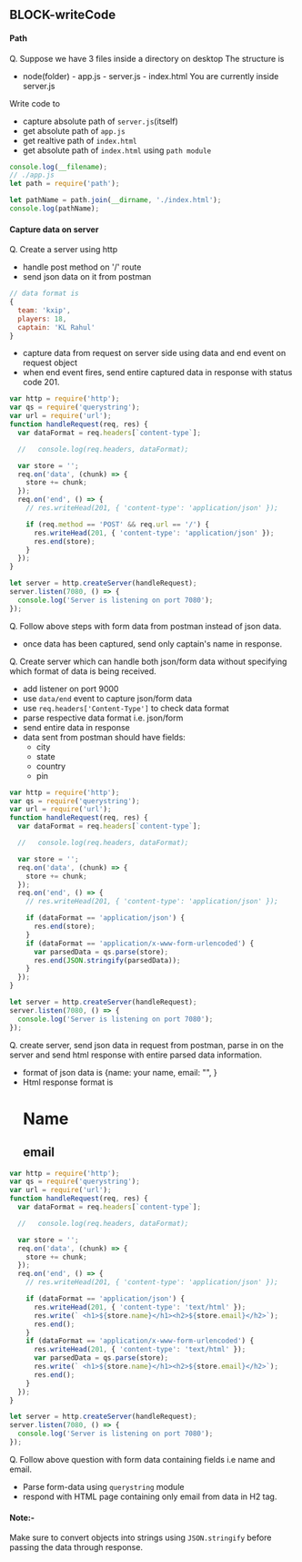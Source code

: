 ## BLOCK-writeCode

#### Path

Q. Suppose we have 3 files inside a directory on desktop
The structure is

- node(folder) - app.js - server.js - index.html
  You are currently inside server.js

Write code to

- capture absolute path of `server.js`(itself)
- get absolute path of `app.js`
- get realtive path of `index.html`
- get absolute path of `index.html` using `path module`

```js
console.log(__filename);
// ./app.js
let path = require('path');

let pathName = path.join(__dirname, './index.html');
console.log(pathName);
```

#### Capture data on server

Q. Create a server using http

- handle post method on '/' route
- send json data on it from postman

```js
// data format is
{
  team: 'kxip',
  players: 18,
  captain: 'KL Rahul'
}
```

- capture data from request on server side using data and end event on request object
- when end event fires, send entire captured data in response with status code 201.

```js
var http = require('http');
var qs = require('querystring');
var url = require('url');
function handleRequest(req, res) {
  var dataFormat = req.headers[`content-type`];

  //   console.log(req.headers, dataFormat);

  var store = '';
  req.on('data', (chunk) => {
    store += chunk;
  });
  req.on('end', () => {
    // res.writeHead(201, { 'content-type': 'application/json' });

    if (req.method == 'POST' && req.url == '/') {
      res.writeHead(201, { 'content-type': 'application/json' });
      res.end(store);
    }
  });
}

let server = http.createServer(handleRequest);
server.listen(7080, () => {
  console.log('Server is listening on port 7080');
});
```

Q. Follow above steps with form data from postman instead of json data.

- once data has been captured, send only captain's name in response.

Q. Create server which can handle both json/form data without specifying which format of data is being received.

- add listener on port 9000
- use `data/end` event to capture json/form data
- use `req.headers['Content-Type']` to check data format
- parse respective data format i.e. json/form
- send entire data in response
- data sent from postman should have fields:
  - city
  - state
  - country
  - pin

```js
var http = require('http');
var qs = require('querystring');
var url = require('url');
function handleRequest(req, res) {
  var dataFormat = req.headers[`content-type`];

  //   console.log(req.headers, dataFormat);

  var store = '';
  req.on('data', (chunk) => {
    store += chunk;
  });
  req.on('end', () => {
    // res.writeHead(201, { 'content-type': 'application/json' });

    if (dataFormat == 'application/json') {
      res.end(store);
    }
    if (dataFormat == 'application/x-www-form-urlencoded') {
      var parsedData = qs.parse(store);
      res.end(JSON.stringify(parsedData));
    }
  });
}

let server = http.createServer(handleRequest);
server.listen(7080, () => {
  console.log('Server is listening on port 7080');
});
```

Q. create server, send json data in request from postman, parse in on the server and send html response with entire parsed data information.

- format of json data is {name: your name, email: "", }
- Html response format is <h1>Name</h1><h2>email</h2>

```js
var http = require('http');
var qs = require('querystring');
var url = require('url');
function handleRequest(req, res) {
  var dataFormat = req.headers[`content-type`];

  //   console.log(req.headers, dataFormat);

  var store = '';
  req.on('data', (chunk) => {
    store += chunk;
  });
  req.on('end', () => {
    // res.writeHead(201, { 'content-type': 'application/json' });

    if (dataFormat == 'application/json') {
      res.writeHead(201, { 'content-type': 'text/html' });
      res.write(` <h1>${store.name}</h1><h2>${store.email}</h2>`);
      res.end();
    }
    if (dataFormat == 'application/x-www-form-urlencoded') {
      res.writeHead(201, { 'content-type': 'text/html' });
      var parsedData = qs.parse(store);
      res.write(` <h1>${store.name}</h1><h2>${store.email}</h2>`);
      res.end();
    }
  });
}

let server = http.createServer(handleRequest);
server.listen(7080, () => {
  console.log('Server is listening on port 7080');
});
```

Q. Follow above question with form data containing fields i.e name and email.

- Parse form-data using `querystring` module
- respond with HTML page containing only email from data in H2 tag.

#### Note:-

Make sure to convert objects into strings using `JSON.stringify` before passing the data through response.

